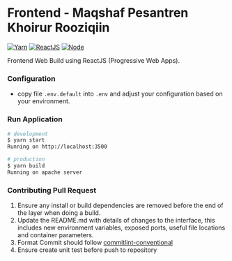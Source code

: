 # Frontend - Maqshaf Pesantren Khoirur Rooziqiin

[![Yarn](https://img.shields.io/badge/Yarn-v1.22-blue)]()
[![ReactJS](https://img.shields.io/badge/ReactJS-v17.0.2-9cf)]()
[![Node](https://img.shields.io/badge/Node-v14.16-success)]()

Frontend Web Build using ReactJS (Progressive Web Apps).

### Configuration
- copy file `.env.default` into `.env` and adjust your configuration based on your environment.

### Run Application
```bash
# development
$ yarn start
Running on http://localhost:3500

# production
$ yarn build
Running on apache server
```

### Contributing Pull Request
1. Ensure any install or build dependencies are removed before the end of the layer when doing a
   build.
2. Update the README.md with details of changes to the interface, this includes new environment
   variables, exposed ports, useful file locations and container parameters.
3. Format Commit should follow [commitlint-conventional](https://github.com/conventional-changelog/commitlint)
4. Ensure create unit test before push to repository
